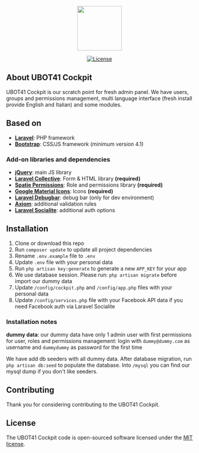 <p align="center"><img src="https://www.ubot41.ch/img/ubot_logo.png" width="120"></p>

<p align="center">
<a href="https://www.ubot41.ch"><img src="https://poser.pugx.org/laravel/framework/license.svg" alt="License"></a>
</p>

## About UBOT41 Cockpit

UBOT41 Cockpit is our scratch point for fresh admin panel.
We have users, groups and permissions management, multi language interface (fresh install provide English and Italian) and some modules.

## Based on

- **[Laravel](https://laravel.com)**: PHP framework
- **[Bootstrap](https://getbootstrap.com/)**: CSS/JS framework (minimum version 4.1)

### Add-on libraries and dependencies

- **[jQuery](https://jquery.com)**: main JS library
- **[Laravel Collective](https://laravelcollective.com)**: Form & HTML library **(required)**
- **[Spatie Permissions](https://docs.spatie.be/laravel-permission/v3/introduction/)**: Role and permissions library **(required)**
- **[Google Material Icons](https://google.github.io/material-design-icons/)**: Icons **(required)**
- **[Laravel Debugbar](https://github.com/barryvdh/laravel-debugbar)**: debug bar (only for dev environment)
- **[Axiom](https://github.com/mattkingshott/axiom)**: additional validation rules
- **[Laravel Socialite](https://laravel.com/docs/7.x/socialite)**: additional auth options

## Installation
1. Clone or download this repo
2. Run `composer update` to update all project dependencies
3. Rename `.env.example` file to `.env`
4. Update `.env` file with your personal data
5. Run `php artisan key:generate` to generate a new `APP_KEY` for your app 
6. We use database session. Please run: `php artisan migrate` before import our dummy data
7. Update `/config/cockpit.php` and `/config/app.php` files with your personal data
8. Update `/config/services.php` file with your Facebook API data if you need Facebook auth via Laravel Socialite


### Installation notes
**dummy data**: our dummy data have only 1 admin user with first permissions for user, roles and permissions management: login with `dummy@dummy.com` as username and `dummydummy` as password for the first time

We have add db seeders with all dummy data. After database migration, run `php artisan db:seed` to populate the database. Into `/mysql` you can find our mysql dump if you don't like seeders.

## Contributing

Thank you for considering contributing to the UBOT41 Cockpit.


## License

The UBOT41 Cockpit code is open-sourced software licensed under the [MIT license](https://opensource.org/licenses/MIT).

